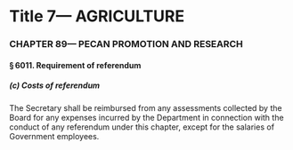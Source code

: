 
# Title 7— AGRICULTURE
### CHAPTER 89— PECAN PROMOTION AND RESEARCH
#### § 6011. Requirement of referendum
##### (c) Costs of referendum

The Secretary shall be reimbursed from any assessments collected by the Board for any expenses incurred by the Department in connection with the conduct of any referendum under this chapter, except for the salaries of Government employees.
